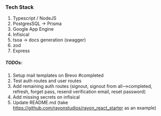 ### Tech Stack

1. Typescript / NodeJS
2. PostgresSQL -> Prisma
3. Google App Engine
4. Infisical
5. tsoa -> docs generation (swagger)
6. zod
7. Express

##### TODOs:
1. Setup mail templates on Brevo #completed
2. Test auth routes and user routes
3. Add remaining auth routes (signout, signout from all-->completed, refresh, forget pass, resend verification email, reset password)
4. Add missing secrets on infisical
5. Update README.md (take https://github.com/rayonstudios/rayon_react_starter as an example)
